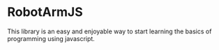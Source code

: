 # RobotArmJS

This library is an easy and enjoyable way to start learning the basics of programming using javascript.
